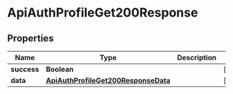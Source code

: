 

# ApiAuthProfileGet200Response


## Properties

| Name | Type | Description | Notes |
|------------ | ------------- | ------------- | -------------|
|**success** | **Boolean** |  |  [optional] |
|**data** | [**ApiAuthProfileGet200ResponseData**](ApiAuthProfileGet200ResponseData.md) |  |  [optional] |



